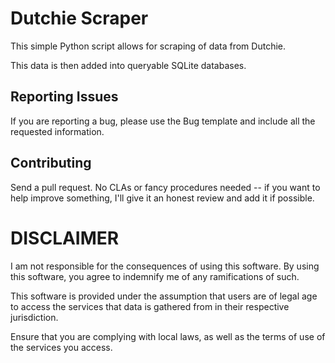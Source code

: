 # Dutchie Scraper

This simple Python script allows for scraping of data from Dutchie. 

This data is then added into queryable SQLite databases.

## Reporting Issues

If you are reporting a bug, please use the Bug template and include 
all the requested information.

## Contributing

Send a pull request. No CLAs or fancy procedures needed -- if you want
to help improve something, I'll give it an honest review and add it if possible.

# DISCLAIMER

I am not responsible for the consequences of using this software. By using this
software, you agree to indemnify me of any ramifications of such.

This software is provided under the assumption that users are of legal age to access
the services that data is gathered from in their respective jurisdiction.

Ensure that you are complying with local laws, as well as the terms of use 
of the services you access.